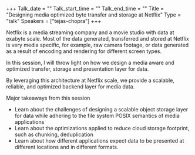 +++
Talk_date = ""
Talk_start_time = ""
Talk_end_time = ""
Title = "Designing media optimized byte transfer and storage at Netflix"
Type = "talk"
Speakers = ["tejas-chopra"]
+++

Netflix is a media streaming company and a movie studio with data at exabyte scale. Most of the data generated, transferred and stored at Netflix is very media specific, for example, raw camera footage, or data generated as a result of encoding and rendering for different screen types.

In this session, I will throw light on how we design a media aware and optimized transfer, storage and presentation layer for data.

By leveraging this architecture at Netflix scale, we provide a scalable, reliable, and optimized backend layer for media data.

Major takeaways from this session

- Learn about the challenges of designing a scalable object storage layer for data while adhering to the file system POSIX semantics of media applications
- Learn about the optimizations applied to reduce cloud storage footprint, such as chunking, deduplication
- Learn about how different applications expect data to be presented at different locations and in different formats.